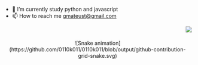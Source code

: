 - 🌱 I’m currently study python and javascript
- 📫 How to reach me gmateust@gmail.com

<!---
0110k011/0110k011 is a ✨ special ✨ repository because its `README.md` (this file) appears on your GitHub profile.
You can click the Preview link to take a look at your changes.
--->
<div>
  <div align="right">
    <img src="https://profile-counter.glitch.me/0110k011/count.svg"> 
  </div>
  </br>
  <div align="center">
    ![Snake animation](https://github.com/0110k011/0110k011/blob/output/github-contribution-grid-snake.svg)
  </div>
</div>
